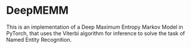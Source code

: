 # DeepMEMM
This is an implementation of a Deep Maximum Entropy Markov Model in PyTorch, that uses the Viterbi algorithm for inference to solve the task of Named Entity Recognition.
